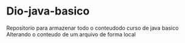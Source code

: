 # Dio-java-basico
Repositorio para armazenar todo o conteudodo curso de java basico
Alterando o conteudo de um arquivo de forma local